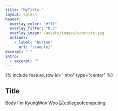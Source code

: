 ```yaml
---
title: "MyTitle."
layout: splash
header:
  overlay_color: "#fff"
  overlay_filter: "0.1"
  overlay_image: /assets/images/concrete.jpg
  actions:
    - label: "Button"
      url: "/sample/"
excerpt: " "
intro:
  - excerpt: ""
---
```


{% include feature_row id="intro" type="center" %}

## Title

Body
I'm KyungWon Woo
![collegeofcomputing](/assets/images/collegeofcomputing.jpg)

